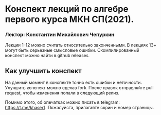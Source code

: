 # Конспект лекций по алгебре первого курса МКН СП(2021).
### Лектор: Константин Михайлович Чепуркин
Лекции 1-12 можно считать относительно законченными. 
В лекциях 13+ могут быть серьезные смысловые ошибки.
Скомпилированный конспект можно найти в github releases.
## Как улучшить конспект
На данный момент в конспекте точно есть ошибки и неточности.
Улучшить конспект можно сделав fork. После правок отправляйте
pull request, чтобы изменения попали в следующий релиз.

Помимо этого, об опечатках можно писать в telegram: <https://t.me/khaser1>. Пожалуйста,
прилагайте скрин и номер страницы.
